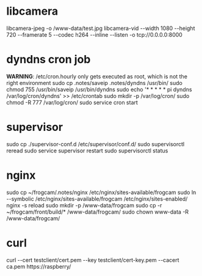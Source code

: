 # libcamera
libcamera-jpeg -o /www-data/test.jpg
libcamera-vid --width 1080 --height 720 --framerate 5 --codec h264 --inline --listen -o tcp://0.0.0.0:8000

# dyndns cron job
**WARNING**: /etc/cron.hourly only gets executed as root, which is not the right environment
sudo cp .notes/saveip .notes/dyndns /usr/bin/
sudo chmod 755 /usr/bin/saveip /usr/bin/dyndns
sudo echo '* *	* * *	pi	dyndns /var/log/cron/dyndns' >> /etc/crontab
sudo mkdir -p /var/log/cron/
sudo chmod -R 777 /var/log/cron/
sudo service cron start

# supervisor
sudo cp ./supervisor-conf.d /etc/supervisor/conf.d/
sudo supervisorctl reread
sudo service supervisor restart
sudo supervisorctl status

# nginx
sudo cp ~/frogcam/.notes/nginx /etc/nginx/sites-available/frogcam
sudo ln --symbolic /etc/nginx/sites-available/frogcam /etc/nginx/sites-enabled/
nginx -s reload
sudo mkdir -p /www-data/frogcam
sudo cp -r ~/frogcam/front/build/* /www-data/frogcam/
sudo chown www-data -R /www-data/frogcam/

# curl
curl --cert testclient/cert.pem --key testclient/cert-key.pem --cacert ca.pem https://raspberry/

